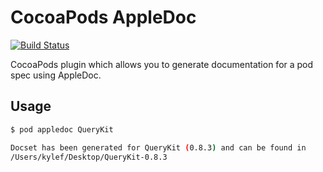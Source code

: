 # CocoaPods AppleDoc

[![Build Status](https://travis-ci.org/CocoaPods/cocoapods-appledoc.png?branch=master)](https://travis-ci.org/CocoaPods/cocoapods-appledoc)

CocoaPods plugin which allows you to generate documentation for a pod spec
using AppleDoc.

## Usage

```bash
$ pod appledoc QueryKit

Docset has been generated for QueryKit (0.8.3) and can be found in
/Users/kylef/Desktop/QueryKit-0.8.3
```

